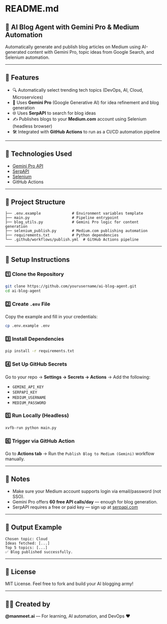 # README.md

## 🤖 AI Blog Agent with Gemini Pro & Medium Automation

Automatically generate and publish blog articles on Medium using AI-generated content with Gemini Pro, topic ideas from Google Search, and Selenium automation.

---

## 🚀 Features
- 🔍 Automatically select trending tech topics (DevOps, AI, Cloud, Microservices)
- 🤖 Uses **Gemini Pro** (Google Generative AI) for idea refinement and blog generation
- 🌐 Uses **SerpAPI** to search for blog ideas
- ✍️ Publishes blogs to your **Medium.com** account using Selenium (headless browser)
- 🛠️ Integrated with **GitHub Actions** to run as a CI/CD automation pipeline

---

## 🧩 Technologies Used
- [Gemini Pro API](https://makersuite.google.com/app/apikey)
- [SerpAPI](https://serpapi.com)
- [Selenium](https://selenium.dev)
- GitHub Actions

---

## 📁 Project Structure
```
├── .env.example              # Environment variables template
├── main.py                   # Pipeline entrypoint
├── blog_utils.py             # Gemini Pro logic for content generation
├── selenium_publish.py       # Medium.com publishing automation
├── requirements.txt          # Python dependencies
└── .github/workflows/publish.yml  # GitHub Actions pipeline
```

---

## 🔧 Setup Instructions

### 1️⃣ Clone the Repository
```bash
git clone https://github.com/yourusername/ai-blog-agent.git
cd ai-blog-agent
```

### 2️⃣ Create `.env` File
Copy the example and fill in your credentials:
```bash
cp .env.example .env
```

### 3️⃣ Install Dependencies
```bash
pip install -r requirements.txt
```

### 4️⃣ Set Up GitHub Secrets
Go to your repo → **Settings → Secrets → Actions** → Add the following:
- `GEMINI_API_KEY`
- `SERPAPI_KEY`
- `MEDIUM_USERNAME`
- `MEDIUM_PASSWORD`

### 5️⃣ Run Locally (Headless)
```bash
xvfb-run python main.py
```

### 6️⃣ Trigger via GitHub Action
Go to **Actions tab** → Run the `Publish Blog to Medium (Gemini)` workflow manually.

---

## 📌 Notes
- Make sure your Medium account supports login via email/password (not SSO).
- Gemini Pro offers **60 free API calls/day** — enough for blog generation.
- SerpAPI requires a free or paid key — sign up at [serpapi.com](https://serpapi.com)

---

## 📮 Output Example
```
Chosen topic: Cloud
Ideas fetched: [...]
Top 5 topics: [...]
✅ Blog published successfully.
```

---

## 📜 License
MIT License. Feel free to fork and build your AI blogging army!

---

## 🙋‍♀️ Created by
**@manmeet.ai** — For learning, AI automation, and DevOps ❤️

